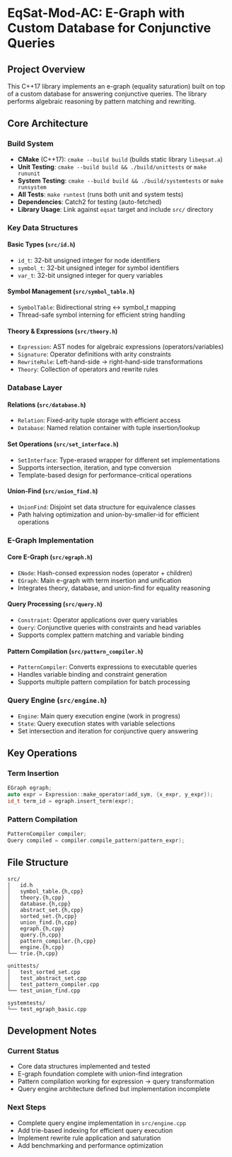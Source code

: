 # EqSat-Mod-AC: E-Graph with Custom Database for Conjunctive Queries

## Project Overview
This C++17 library implements an e-graph (equality saturation) built on top of a custom database for answering conjunctive queries.
The library performs algebraic reasoning by pattern matching and rewriting.

## Core Architecture

### Build System
- **CMake** (C++17): `cmake --build build` (builds static library `libeqsat.a`)
- **Unit Testing**: `cmake --build build && ./build/unittests` or `make rununit`
- **System Testing**: `cmake --build build && ./build/systemtests` or `make runsystem`
- **All Tests**: `make runtest` (runs both unit and system tests)
- **Dependencies**: Catch2 for testing (auto-fetched)
- **Library Usage**: Link against `eqsat` target and include `src/` directory

### Key Data Structures

#### Basic Types (`src/id.h`)
- `id_t`: 32-bit unsigned integer for node identifiers
- `symbol_t`: 32-bit unsigned integer for symbol identifiers
- `var_t`: 32-bit unsigned integer for query variables

#### Symbol Management (`src/symbol_table.h`)
- `SymbolTable`: Bidirectional string ↔ symbol_t mapping
- Thread-safe symbol interning for efficient string handling

#### Theory & Expressions (`src/theory.h`)
- `Expression`: AST nodes for algebraic expressions (operators/variables)
- `Signature`: Operator definitions with arity constraints
- `RewriteRule`: Left-hand-side → right-hand-side transformations
- `Theory`: Collection of operators and rewrite rules

### Database Layer

#### Relations (`src/database.h`)
- `Relation`: Fixed-arity tuple storage with efficient access
- `Database`: Named relation container with tuple insertion/lookup

#### Set Operations (`src/set_interface.h`)
- `SetInterface`: Type-erased wrapper for different set implementations
- Supports intersection, iteration, and type conversion
- Template-based design for performance-critical operations

#### Union-Find (`src/union_find.h`)
- `UnionFind`: Disjoint set data structure for equivalence classes
- Path halving optimization and union-by-smaller-id for efficient operations

### E-Graph Implementation

#### Core E-Graph (`src/egraph.h`)
- `ENode`: Hash-consed expression nodes (operator + children)
- `EGraph`: Main e-graph with term insertion and unification
- Integrates theory, database, and union-find for equality reasoning

#### Query Processing (`src/query.h`)
- `Constraint`: Operator applications over query variables
- `Query`: Conjunctive queries with constraints and head variables
- Supports complex pattern matching and variable binding

#### Pattern Compilation (`src/pattern_compiler.h`)
- `PatternCompiler`: Converts expressions to executable queries
- Handles variable binding and constraint generation
- Supports multiple pattern compilation for batch processing

### Query Engine (`src/engine.h`)
- `Engine`: Main query execution engine (work in progress)
- `State`: Query execution states with variable selections
- Set intersection and iteration for conjunctive query answering

## Key Operations

### Term Insertion
```cpp
EGraph egraph;
auto expr = Expression::make_operator(add_sym, {x_expr, y_expr});
id_t term_id = egraph.insert_term(expr);
```

### Pattern Compilation
```cpp
PatternCompiler compiler;
Query compiled = compiler.compile_pattern(pattern_expr);
```

## File Structure
```
src/
│   id.h
│   symbol_table.{h,cpp}
│   theory.{h,cpp}
│   database.{h,cpp}
│   abstract_set.{h,cpp}
│   sorted_set.{h,cpp}
│   union_find.{h,cpp}
│   egraph.{h,cpp}
│   query.{h,cpp}
│   pattern_compiler.{h,cpp}
│   engine.{h,cpp}
└── trie.{h,cpp}

unittests/
│   test_sorted_set.cpp
│   test_abstract_set.cpp
│   test_pattern_compiler.cpp
└── test_union_find.cpp

systemtests/
└── test_egraph_basic.cpp
```

## Development Notes

### Current Status
- Core data structures implemented and tested
- E-graph foundation complete with union-find integration
- Pattern compilation working for expression → query transformation
- Query engine architecture defined but implementation incomplete

### Next Steps
- Complete query engine implementation in `src/engine.cpp`
- Add trie-based indexing for efficient query execution
- Implement rewrite rule application and saturation
- Add benchmarking and performance optimization
